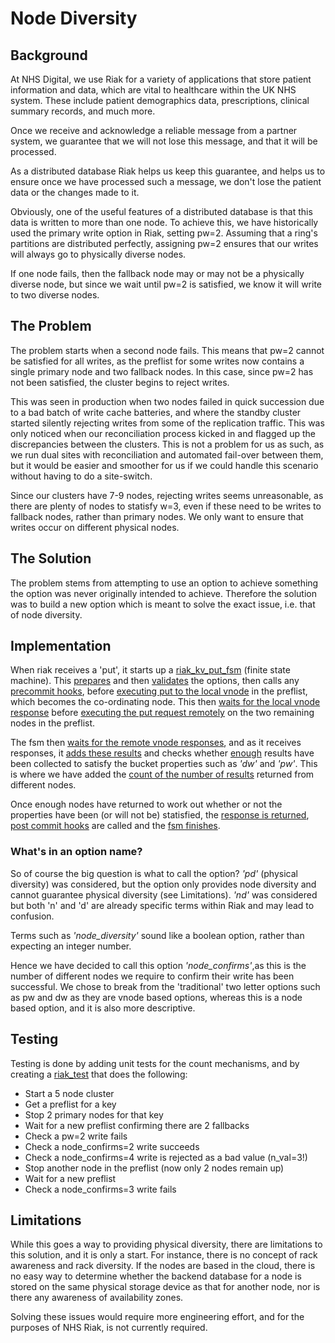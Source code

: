 # Node Diversity

## Background
At NHS Digital, we use Riak for a variety of applications that store patient information and data, which are vital to healthcare within the UK NHS system. These include patient demographics data, prescriptions, clinical summary records, and much more.

Once we receive and acknowledge a reliable message from a partner system, we guarantee that we will not lose this message, and that it will be processed.

As a distributed database Riak helps us keep this guarantee, and helps us to ensure once we have processed such a message, we don't lose the patient data or the changes made to it.

Obviously, one of the useful features of a distributed database is that this data is written to more than one node. To achieve this, we have historically used the primary write option in Riak, setting pw=2. Assuming that a ring's partitions are distributed perfectly, assigning pw=2 ensures that our writes will always go to physically diverse nodes.

If one node fails, then the fallback node may or may not be a physically diverse node, but since we wait until pw=2 is satisfied, we know it will write to two diverse nodes.

## The Problem
The problem starts when a second node fails. This means that pw=2 cannot be satisfied for all writes, as the preflist for some writes now contains a single primary node and two fallback nodes. In this case, since pw=2 has not been satisfied, the cluster begins to reject writes.

This was seen in production when two nodes failed in quick succession due to a bad batch of write cache batteries, and where the standby cluster started silently rejecting writes from some of the replication traffic. This was only noticed when our reconciliation process kicked in and flagged up the discrepancies between the clusters. This is not a problem for us as such, as we run dual sites with reconciliation and automated fail-over between them, but it would be easier and smoother for us if we could handle this scenario without having to do a site-switch.

Since our clusters have 7-9 nodes, rejecting writes seems unreasonable, as there are plenty of nodes to statisfy w=3, even if these need to be writes to fallback nodes, rather than primary nodes. We only want to ensure that writes occur on different physical nodes.

## The Solution
The problem stems from attempting to use an option to achieve something the option was never originally intended to achieve. Therefore the solution was to build a new option which is meant to solve the exact issue, i.e. that of node diversity.

## Implementation
When riak receives a 'put', it starts up a [riak_kv_put_fsm](../src/riak_kv_put_fsm.erl) (finite state machine). This [prepares](../src/riak_kv_put_fsm.erl#L277) and then [validates](../src/riak_kv_put_fsm.erl#L386) the options, then calls any [precommit hooks](../src/riak_kv_put_fsm.erl#L501), before [executing put to the local vnode](../src/riak_kv_put_fsm.erl#L542) in the preflist, which becomes the co-ordinating node. This then [waits for the local vnode response](../src/riak_kv_put_fsm.erl#L564) before [executing the put request remotely](../src/riak_kv_put_fsm.erl#L598) on the two remaining nodes in the preflist.

The fsm then [waits for the remote vnode responses](../src/riak_kv_put_fsm.erl#L628), and as it receives responses, it [adds these results](../src/riak_kv_put_core.erl#L88) and checks whether [enough](../src/riak_kv_put_core.erl#L111) results have been collected to satisfy the bucket properties such as _'dw'_ and _'pw'_. This is where we have added the [count of the number of results](../src/riak_kv_put_core.erl#L246) returned from different nodes.

Once enough nodes have returned to work out whether or not the properties have been (or will not be) statisfied, the [response is returned](../src/riak_kv_put_fsm.erl#L766), [post commit hooks](../src/riak_kv_put_fsm.erl#L666) are called and the [fsm finishes](../src/riak_kv_put_fsm.erl#L683).

### What's in an option name?
So of course the big question is what to call the option? _'pd'_ (physical diversity) was considered, but the option only provides node diversity and cannot guarantee physical diversity (see Limitations). _'nd'_ was considered but both 'n' and 'd' are already specific terms within Riak and may lead to confusion.

Terms such as _'node_diversity'_ sound like a boolean option, rather than expecting an integer number.

Hence we have decided to call this option _'node_confirms'_,as this is the number of different nodes we require to confirm their write has been successful. We chose to break from the 'traditional' two letter options such as pw and dw as they are vnode based options, whereas this is a node based option, and it is also more descriptive.

## Testing
Testing is done by adding unit tests for the count mechanisms, and by creating a [riak_test](https://github.com/ramensen/riak_test/blob/rs-physical-promises/tests/node_confirms_vs_pw.erl) that does the following:
* Start a 5 node cluster
* Get a preflist for a key
* Stop 2 primary nodes for that key
* Wait for a new preflist confirming there are 2 fallbacks
* Check a pw=2 write fails
* Check a node_confirms=2 write succeeds
* Check a node_confirms=4 write is rejected as a bad value (n_val=3!)
* Stop another node in the preflist (now only 2 nodes remain up)
* Wait for a new preflist
* Check a node_confirms=3 write fails

## Limitations
While this goes a way to providing physical diversity, there are limitations to this solution, and it is only a start. For instance, there is no concept of rack awareness and rack diversity. If the nodes are based in the cloud, there is no easy way to determine whether the backend database for a node is stored on the same physical storage device as that for another node, nor is there any awareness of availability zones.

Solving these issues would require more engineering effort, and for the purposes of NHS Riak, is not currently required.
